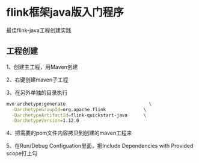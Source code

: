 # flink框架java版入门程序

最佳flink-java工程创建实践

## 工程创建

1、创建主工程，用Maven创建    

2、右键创建maven子工程

3、在另外单独的目录执行

```bash
mvn archetype:generate                               \
  -DarchetypeGroupId=org.apache.flink              \
  -DarchetypeArtifactId=flink-quickstart-java      \
  -DarchetypeVersion=1.12.0
```
4、把需要的pom文件内容拷贝到创建的maven工程来

5、在Run/Debug Configuation里面，把Include Dependencies with Provided scope打上勾